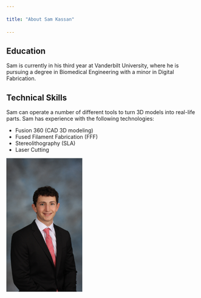 ```yaml
---

title: "About Sam Kassan"

---
```


## Education

Sam is currently in his third year at Vanderbilt University, where he is pursuing a degree in Biomedical Engineering with a minor in Digital Fabrication.

## Technical Skills

Sam can operate a number of different tools to turn 3D models into real-life parts. Sam has experience with the following technologies:

* Fusion 360 (CAD 3D modeling)
* Fused Filament Fabrication (FFF)
* Stereolithography (SLA)
* Laser Cutting

<img src="assets/img/Composite.PNG" alt="Sam Kassan" style="width:200px;"/>
